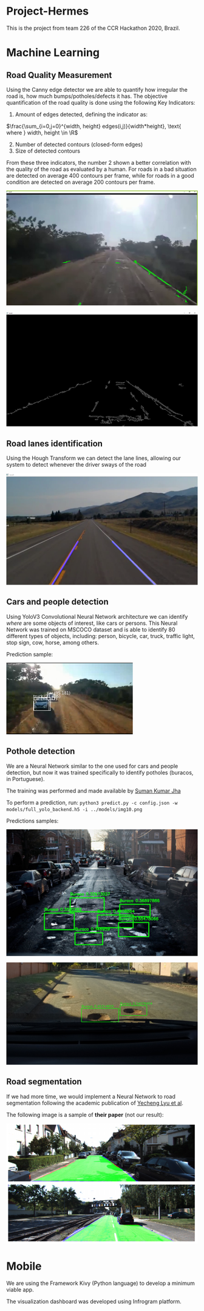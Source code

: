 # Project-Hermes

This is the project from team 226 of the CCR Hackathon 2020, Brazil.

# Machine Learning

## Road Quality Measurement

Using the Canny edge detector we are able to quantify how irregular the road is, how much bumps/potholes/defects it has. The objective quantification of the road quality is done using the following Key Indicators:

1) Amount of edges detected, defining the indicator as:

$\frac{\sum_{i=0,j=0}^{width, height} edges(i,j)}{width*height}, \text{  where } width, height \in \R$


2) Number of detected contours (closed-form edges)
3) Size of detected contours

From these three indicators, the number 2 shown a better correlation with the quality of the road as evaluated by a human. For roads in a bad situation are detected on average 400 contours per frame, while for roads in a good condition are detected on average 200 contours per frame.

![img](images/canny1.png)

![img](images/canny2.png)

## Road lanes identification
Using the Hough Transform we can detect the lane lines, allowing our system to detect whenever the driver sways of the road

![img](images/hough1.png)

## Cars and people detection

Using YoloV3 Convolutional Neural Network architecture we can identify *where* are some objects of interest, like cars or persons. This Neural Network was trained on MSCOCO dataset and is able to identify 80 different types of objects, including: person, bicycle, car, truck, traffic light, stop sign, cow, horse, among others.

Prediction sample:

![img](images/yolo2.png)

## Pothole detection

We are a Neural Network similar to the one used for cars and people detection, but now it was trained specifically to identify potholes (buracos, in Portuguese).

The training was performed and made available by [Suman Kumar Jha](https://github.com/jhasuman/potholes-detection)

To perform a prediction, run: `python3 predict.py -c config.json -w models/full_yolo_backend.h5 -i ../models/img10.png` 

Predictions samples:

![img](images/pothole1.jpg)

![img](images/pothole2.png)

## Road segmentation

If we had more time, we would implement a Neural Network to road segmentation following the academic publication of [Yecheng Lyu et al](https://arxiv.org/abs/1808.04450).

The following image is a sample of **their paper** (not our result):

![img](images/segmentation1.png)

# Mobile

We are using the Framework Kivy (Python language) to develop a minimum viable app.

The visualization dashboard was developed using Infrogram platform.
